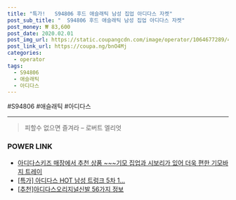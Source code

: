 ```yaml
--- 
title: "특가!   S94806 후드 애슬래틱 남성 집업 아디다스 자켓" 
post_sub_title: "  S94806 후드 애슬래틱 남성 집업 아디다스 자켓" 
post_money: ₩ 83,600 
post_date: 2020.02.01 
post_img_url: https://static.coupangcdn.com/image/operator/1064677289/48736634-8e5d-cca0-101e-e5de871135d9.jpg 
post_link_url: https://coupa.ng/bnO4Mj 
categories: 
  - operator 
tags: 
  - S94806 
  - 애슬래틱 
  - 아디다스 
--- 
```

  #S94806 #애슬래틱 #아디다스 
<hr> 

> 피할수 없으면 즐겨라 – 로버트 엘리엇 


### POWER LINK

* <a href="https://blog.naver.com/sakai111/221783956644" target="_blank">아디다스키즈 매장에서 추천 상품 ~~~기모 집업과 시보리가 있어 더욱 편한 기모바지 트레이</a>
* <a href="https://blog.naver.com/an0733/221786767374" target="_blank">[특가] 아디다스 HOT 남성 트렁크 5차 1...</a>
* <a href="https://blog.naver.com/fasyy4321/221789884998" target="_blank">[추천]아디다스오리지널신발 56가지 정보</a>
